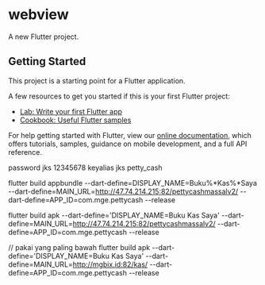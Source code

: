 # webview

A new Flutter project.

## Getting Started

This project is a starting point for a Flutter application.

A few resources to get you started if this is your first Flutter project:

- [Lab: Write your first Flutter app](https://flutter.dev/docs/get-started/codelab)
- [Cookbook: Useful Flutter samples](https://flutter.dev/docs/cookbook)

For help getting started with Flutter, view our
[online documentation](https://flutter.dev/docs), which offers tutorials,
samples, guidance on mobile development, and a full API reference.

password jks 12345678
keyalias jks petty_cash

flutter build appbundle --dart-define=DISPLAY_NAME=Buku%*Kas%*Saya --dart-define=MAIN_URL=http://47.74.214.215:82/pettycashmassalv2/ --dart-define=APP_ID=com.mge.pettycash --release

flutter build apk --dart-define='DISPLAY_NAME=Buku Kas Saya' --dart-define=MAIN_URL=http://47.74.214.215:82/pettycashmassalv2/ --dart-define=APP_ID=com.mge.pettycash --release

// pakai yang paling bawah
flutter build apk --dart-define='DISPLAY_NAME=Buku Kas Saya' --dart-define=MAIN_URL=http://mgbix.id:82/kas/ --dart-define=APP_ID=com.mge.pettycash --release
